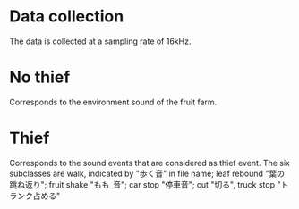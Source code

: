 # Data collection
The data is collected at a sampling rate of 16kHz.

# No thief
Corresponds to the environment sound of the fruit farm.

# Thief
Corresponds to the sound events that are considered as thief event. The six subclasses are walk, indicated by "歩く音" in file name; leaf rebound "葉の跳ね返り"; fruit shake "もも_音"; car stop "停車音"; cut "切る", truck stop "トランク占める"
